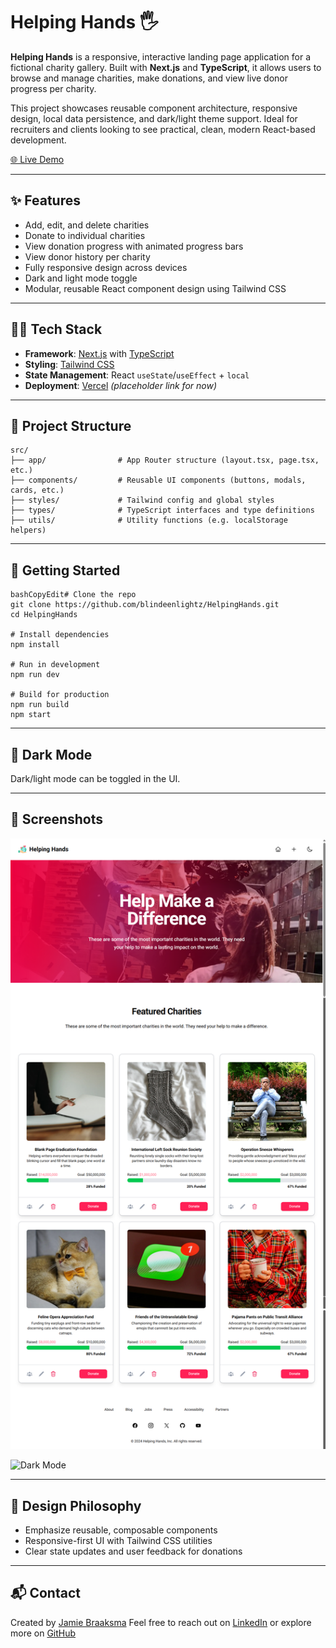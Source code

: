 # Helping Hands 🖐️

**Helping Hands** is a responsive, interactive landing page application for a fictional charity gallery. Built with **Next.js** and **TypeScript**, it allows users to browse and manage charities, make donations, and view live donor progress per charity.

This project showcases reusable component architecture, responsive design, local data persistence, and dark/light theme support. Ideal for recruiters and clients looking to see practical, clean, modern React-based development.

[🌐 Live Demo](https://your-demo-link.com)

------

## ✨ Features

- Add, edit, and delete charities
- Donate to individual charities
- View donation progress with animated progress bars
- View donor history per charity
- Fully responsive design across devices
- Dark and light mode toggle
- Modular, reusable React component design using Tailwind CSS

------

## 🧑‍💻 Tech Stack

- **Framework**: [Next.js](https://nextjs.org/) with [TypeScript](https://www.typescriptlang.org/)
- **Styling**: [Tailwind CSS](https://tailwindcss.com/)
- **State Management**: React `useState`/`useEffect` + `local`
- **Deployment**: [Vercel](https://vercel.com/) *(placeholder link for now)*

------

## 📁 Project Structure

```
src/
├── app/                # App Router structure (layout.tsx, page.tsx, etc.)
├── components/         # Reusable UI components (buttons, modals, cards, etc.)
├── styles/             # Tailwind config and global styles
├── types/              # TypeScript interfaces and type definitions
├── utils/              # Utility functions (e.g. localStorage helpers)
```

------

## 🚀 Getting Started

```
bashCopyEdit# Clone the repo
git clone https://github.com/blindeenlightz/HelpingHands.git
cd HelpingHands

# Install dependencies
npm install

# Run in development
npm run dev

# Build for production
npm run build
npm start
```

------

## 🌙 Dark Mode

Dark/light mode can be toggled in the UI.

------

## 📸 Screenshots


![Landing Page](./screenshots/LightModeScreenshot.png)

![Dark Mode](./screenshots/DarkModeScreenhot.png)


------

## 🧠 Design Philosophy

- Emphasize reusable, composable components
- Responsive-first UI with Tailwind CSS utilities
- Clear state updates and user feedback for donations

------

## 📬 Contact

Created by [Jamie Braaksma](https://jamiebraaksma.dev)
 Feel free to reach out on [LinkedIn](https://www.linkedin.com/in/jamie-braaksma-b32273223) or explore more on [GitHub](https://github.com/Blindeenlightz)
